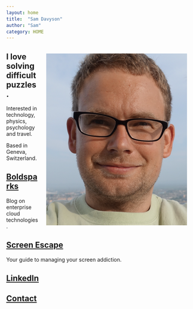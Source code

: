 ```yaml
---
layout: home
title:  "Sam Davyson"
author: "Sam"
category: HOME
---
```



<img src="sam-davyson.png" style="float:right;padding:20px;" />


## I love solving difficult puzzles.

Interested in technology, physics, psychology and travel. 

Based in Geneva, Switzerland.

## [Boldsparks](http://boldsparks.com)
Blog on enterprise cloud technologies.


## [Screen Escape](http://screenescape.com)
Your guide to managing your screen addiction.

## [LinkedIn](https://www.linkedin.com/in/davyson/)

## [Contact](mailto:hi@davyson.com)
